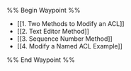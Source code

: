 %% Begin Waypoint %%
- [[1. Two Methods to Modify an ACL]]
- [[2. Text Editor Method]]
- [[3. Sequence Number Method]]
- [[4. Modify a Named ACL Example]]

%% End Waypoint %%

